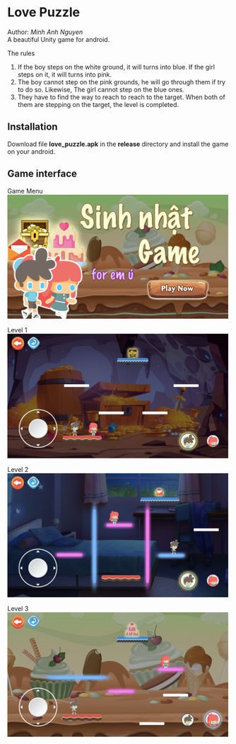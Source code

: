 # Love Puzzle
Author: *Minh Anh Nguyen*  
A beautiful Unity game for android.  

The rules  
1. If the boy steps on the white ground, it will turns into blue. If the girl steps on it, it will turns into pink.  
2. The boy cannot step on the pink grounds, he will go through them if try to do so. Likewise, The girl cannot step on the blue ones.  
3. They have to find the way to reach to reach to the target. When both of them are stepping on the target, the level is completed.

## Installation
Download file **love_puzzle.apk** in the **release** directory and install the game on your android.  

## Game interface
Game Menu  
<img src="Assets/screenshots/intro.png" alt="intro" width=500 />

Level 1  
<img src="Assets/screenshots/level1.png" alt="level1" width=500 />

Level 2  
<img src="Assets/screenshots/level2.png" alt="level2" width=500 />

Level 3  
<img src="Assets/screenshots/level3.png" alt="level3" width=500 />

